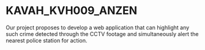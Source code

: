 # KAVAH_KVH009_ANZEN
Our project proposes to develop a web application that can highlight any such crime detected through the CCTV footage and simultaneously alert the nearest police station for action.
